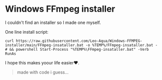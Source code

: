 # Windows FFmpeg installer
I couldn't find an installer so I made one myself.

One line install script:
```text
curl https://raw.githubusercontent.com/Leo-Aqua/Windows-FFMPEG-installer/main/FFmpeg-insataller.bat -o %TEMP%/FFmpeg-insataller.bat -# && powershell Start-Process "%TEMP%\FFmpeg-insataller.bat" -Verb RunAs
```

I hope this makes yoour life easier♥️.

> made with code i guess...

